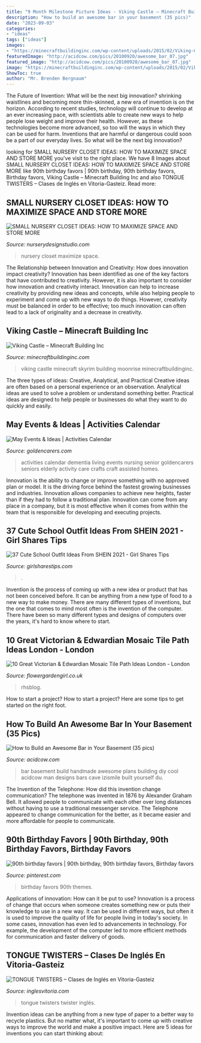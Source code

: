 ```yaml
---
title: "9 Month Milestone Picture Ideas - Viking Castle – Minecraft Building Inc"
description: "How to build an awesome bar in your basement (35 pics)"
date: "2023-09-03"
categories:
- "ideas"
tags: ["ideas"]
images:
- "https://minecraftbuildinginc.com/wp-content/uploads/2015/02/Viking-Castle-minecraft-building-ideas-house-home-small-tower-16.jpg"
featuredImage: "http://acidcow.com/pics/20100920/awesome_bar_07.jpg"
featured_image: "http://acidcow.com/pics/20100920/awesome_bar_07.jpg"
image: "https://minecraftbuildinginc.com/wp-content/uploads/2015/02/Viking-Castle-minecraft-building-ideas-house-home-small-tower-16.jpg"
ShowToc: true
author: "Mr. Brenden Bergnaum"
---
```



The Future of Invention: What will be the next big innovation?
shrinking waistlines and becoming more thin-skinned, a new era of invention is on the horizon. According to recent studies, technology will continue to develop at an ever increasing pace, with scientists able to create new ways to help people lose weight and improve their health. 
However, as these technologies become more advanced, so too will the ways in which they can be used for harm. Inventions that are harmful or dangerous could soon be a part of our everyday lives. So what will be the next big innovation?

	

		
looking for SMALL NURSERY CLOSET IDEAS: HOW TO MAXIMIZE SPACE AND STORE MORE you've visit to the right place. We have 8 Images about SMALL NURSERY CLOSET IDEAS: HOW TO MAXIMIZE SPACE AND STORE MORE like 90th birthday favors | 90th birthday, 90th birthday favors, Birthday favors, Viking Castle – Minecraft Building Inc and also TONGUE TWISTERS – Clases de Inglés en Vitoria-Gasteiz. Read more:
		
    
## SMALL NURSERY CLOSET IDEAS: HOW TO MAXIMIZE SPACE AND STORE MORE

<img loading=lazy src="http://www.nurserydesignstudio.com/wp-content/uploads/2019/04/small-nursery-closet-ideas-4.jpg" onerror="this.onerror=null;this.src='https://tse4.mm.bing.net/th?id=OIP.1mYFIco5PhoX84VgkRBF5wHaKH&amp;pid=15.1';" alt="SMALL NURSERY CLOSET IDEAS: HOW TO MAXIMIZE SPACE AND STORE MORE">

_Source: nurserydesignstudio.com_

>nursery closet maximize space. 

	

The Relationship between Innovation and Creativity: How does innovation impact creativity?
Innovation has been identified as one of the key factors that have contributed to creativity. However, it is also important to consider how innovation and creativity interact. Innovation can help to increase creativity by providing new ideas and concepts, while also helping people to experiment and come up with new ways to do things. However, creativity must be balanced in order to be effective; too much innovation can often lead to a lack of originality and a decrease in creativity.

    
## Viking Castle – Minecraft Building Inc

<img loading=lazy src="https://minecraftbuildinginc.com/wp-content/uploads/2015/02/Viking-Castle-minecraft-building-ideas-house-home-small-tower-16.jpg" onerror="this.onerror=null;this.src='https://tse3.mm.bing.net/th?id=OIP.mvYuVLC7ZM32aEdbJ5ojwwHaEK&amp;pid=15.1';" alt="Viking Castle – Minecraft Building Inc">

_Source: minecraftbuildinginc.com_

>viking castle minecraft skyrim building moonrise minecraftbuildinginc. 

	

The three types of ideas: Creative, Analytical, and Practical
Creative ideas are often based on a personal experience or an observation. Analytical ideas are used to solve a problem or understand something better. Practical ideas are designed to help people or businesses do what they want to do quickly and easily.

    
## May Events &amp; Ideas | Activities Calendar

<img loading=lazy src="https://www.goldencarers.com/assets/img/calendar/05-may-pinterest.jpg" onerror="this.onerror=null;this.src='https://tse3.mm.bing.net/th?id=OIP.QLRDOUHVHEYeE8oXqDh6fgHaMP&amp;pid=15.1';" alt="May Events &amp; Ideas | Activities Calendar">

_Source: goldencarers.com_

>activities calendar dementia living events nursing senior goldencarers seniors elderly activity care crafts craft assisted homes. 

	

Innovation is the ability to change or improve something with no approved plan or model. It is the driving force behind the fastest growing businesses and industries. Innovation allows companies to achieve new heights, faster than if they had to follow a traditional plan. Innovation can come from any place in a company, but it is most effective when it comes from within the team that is responsible for developing and executing projects.

    
## 37 Cute School Outfit Ideas From SHEIN 2021 - Girl Shares Tips

<img loading=lazy src="https://i0.wp.com/www.girlsharestips.com/wp-content/uploads/school-outfit-ideas-from-SHEIN-37.jpg?w=500&amp;ssl=1" onerror="this.onerror=null;this.src='https://tse1.mm.bing.net/th?id=OIP.jIagv8-oX8w9rTuHAICjqQHaJ3&amp;pid=15.1';" alt="37 Cute School Outfit Ideas From SHEIN 2021 - Girl Shares Tips">

_Source: girlsharestips.com_

>. 

	

Invention is the process of coming up with a new idea or product that has not been conceived before. It can be anything from a new type of food to a new way to make money. There are many different types of inventions, but the one that comes to mind most often is the invention of the computer. There have been so many different types and designs of computers over the years, it's hard to know where to start.

    
## 10 Great Victorian &amp; Edwardian Mosaic Tile Path Ideas London - London

<img loading=lazy src="https://flowergardengirl.co.uk/wp-content/uploads/2014/02/victorian-and-edwardian-mosaic-garden-path-designs-and-styles-london-2.jpg" onerror="this.onerror=null;this.src='https://tse1.mm.bing.net/th?id=OIP.4DZJ1_Y-pN8iJQaB2Boc5wHaJ4&amp;pid=15.1';" alt="10 Great Victorian &amp; Edwardian Mosaic Tile Path Ideas London - London">

_Source: flowergardengirl.co.uk_

>rhsblog. 

	

How to start a project?
How to start a project? Here are some tips to get started on the right foot.

    
## How To Build An Awesome Bar In Your Basement (35 Pics)

<img loading=lazy src="http://acidcow.com/pics/20100920/awesome_bar_07.jpg" onerror="this.onerror=null;this.src='https://tse3.mm.bing.net/th?id=OIP.cdEc0dNnPHyXyfMoff1ETQHaFi&amp;pid=15.1';" alt="How to Build an Awesome Bar in Your Basement (35 pics)">

_Source: acidcow.com_

>bar basement build handmade awesome plans building diy cool acidcow man designs bars cave izismile built yourself du. 

	

The Invention of the Telephone: How did this invention change communication?
The telephone was invented in 1876 by Alexander Graham Bell. It allowed people to communicate with each other over long distances without having to use a traditional messenger service. The Telephone appeared to change communication for the better, as it became easier and more affordable for people to communicate.

    
## 90th Birthday Favors | 90th Birthday, 90th Birthday Favors, Birthday Favors

<img loading=lazy src="https://i.pinimg.com/736x/21/78/6c/21786c6d8f7d4ec58294a508c19059ac--birthday-favors-th-birthday.jpg" onerror="this.onerror=null;this.src='https://tse3.mm.bing.net/th?id=OIP.CD9pS7I_BPJQRSSPRpoGuQDYEg&amp;pid=15.1';" alt="90th birthday favors | 90th birthday, 90th birthday favors, Birthday favors">

_Source: pinterest.com_

>birthday favors 90th themes. 

	

Applications of innovation: How can it be put to use?
Innovation is a process of change that occurs when someone creates something new or puts their knowledge to use in a new way. It can be used in different ways, but often it is used to improve the quality of life for people living in today's society. In some cases, innovation has even led to advancements in technology. For example, the development of the computer led to more efficient methods for communication and faster delivery of goods.

    
## TONGUE TWISTERS – Clases De Inglés En Vitoria-Gasteiz

<img loading=lazy src="https://inglesvitoria.com/wp-content/uploads/2019/05/TONGUE-TWISTER-Pigs-and-Dogs-1.jpg" onerror="this.onerror=null;this.src='https://tse3.mm.bing.net/th?id=OIP.ybx-l7L1jo6zhaEy199neAHaEK&amp;pid=15.1';" alt="TONGUE TWISTERS – Clases de Inglés en Vitoria-Gasteiz">

_Source: inglesvitoria.com_

>tongue twisters twister inglés. 

	

Invention ideas can be anything from a new type of paper to a better way to recycle plastics. But no matter what, it's important to come up with creative ways to improve the world and make a positive impact. Here are 5 ideas for inventions you can start thinking about: 

